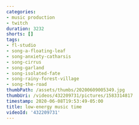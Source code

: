 ```yaml
---
categories:
- music production
- twitch
duration: 3232
shorts: []
tags:
- fl-studio
- song-a-floating-leaf
- song-anxiety-catharsis
- song-cirrus
- song-garland
- song-isolated-fate
- song-rainy-forest-village
- song-the-road
thumbPath: /assets/thumbs/20200609005349.jpg
thumbUri: /videos/432209731/pictures/1583314817
timestamp: 2020-06-08T19:53:49-05:00
title: low-energy music time
videoId: '432209731'
---
```

